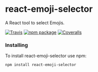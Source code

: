 # react-emoji-selector

A React tool to select Emojis.

[![Travis][build-badge]][build]
[![npm package][npm-badge]][npm]
[![Coveralls][coveralls-badge]][coveralls]

### Installing
To install react-emoji-selector use npm:
```
npm install react-emoji-selector
```

[build-badge]: https://img.shields.io/travis/tomrozendaal/react-emoji-selector/master.png?style=flat-square
[build]: https://travis-ci.org/tomrozendaal/react-emoji-selector

[npm-badge]: https://img.shields.io/npm/v/npm-package.png?style=flat-square
[npm]: https://www.npmjs.org/package/npm-package

[coveralls-badge]: https://img.shields.io/coveralls/tomrozendaal/react-emoji-selector/master.png?style=flat-square
[coveralls]: https://coveralls.io/github/tomrozendaal/react-emoji-selector
